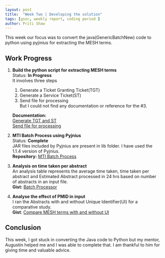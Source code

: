 ```yaml
---
layout: post
title:  "Week Two | Developing the solution"
tags: [gsoc, weekly report, coding period ]
author: Priti Shaw
---
```


This week our focus was to convert the java(GenericBatchNew) code to python using pyjinius for extracting the MESH terms.  

## Work Progress  

1. **Build the python script for extracting MESH terms**    
    Status: **In Progress**  
    It involves three steps   
    1. Generate a Ticket Granting Ticket(TGT)  
    2. Generate a Service Ticket(ST)  
    3. Send file for processing  
    But I could not find any documentation or reference for the #3.  

    **Documentation:**  
    [Generate TGT and ST](https://documentation.uts.nlm.nih.gov/rest/home.html)   
    [Send file for processing](https://ii.nlm.nih.gov/cgi-bin/II/UTS_Required/API_batchValidationII.pl)  

2. **MTI Batch Process using Pyjnius**  
    Status: **Complete**  
    JAR files included by Pyjnius are present in lib folder. I have used the 1.1.4 version of Pyjnius.  
    **Repository:** [MTI Batch Process](https://github.com/PritiShaw/Analyze-MESH/tree/python)  

3. **Analysis on time taken per abstract**        
    An analysis table represents the average time taken, time taken per abstract and Estimated Abstract processed in 24 hrs based on number of abstracts in an input file.  
    **Gist:** [Batch Processor](https://gist.github.com/PritiShaw/f2bf83ca89c86fc5d94b0eea344cdc08)  

4. **Analyse the effect of PMID in input**    
    I ran the Abstracts with and without Unique Identifier(UI) for a comparative study.  
    **Gist**: [Compare MESH terms with and without UI](https://gist.github.com/PritiShaw/259273b452d93a5f9608f8bea24b843f)  
    
## Conclusion  
This week, I got stuck in converting the Java code to Python but my mentor, Augustin helped me and I was able to complete that. I am thankful to him for giving time and valuable advice.
